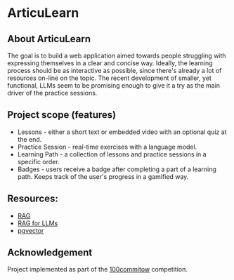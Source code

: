 # ArticuLearn

## About ArticuLearn
The goal is to build a web application aimed towards people struggling with expressing themselves in a clear and concise way.
Ideally, the learning process should be as interactive as possible, since there's already a lot of resources on-line on the topic.
The recent development of smaller, yet functional, LLMs seem to be promising enough to give it a try as the main driver of the practice sessions.

## Project scope (features)

- Lessons - either a short text or embedded video with an optional quiz at the end.
- Practice Session - real-time exercises with a language model.
- Learning Path - a collection of lessons and practice sessions in a specific order.
- Badges - users receive a badge after completing a part of a learning path. Keeps track of the user's progress in a gamified way.

## Resources:
- [RAG](https://chariotsolutions.com/blog/post/from-rags-to-riches-adding-context-to-your-llm/)
- [RAG for LLMs](https://www.promptingguide.ai/research/rag)
- [pgvector](https://github.com/pgvector/pgvector)

## Acknowledgement
Project implemented as part of the [100commitow](https://100commitow.pl) competition.
